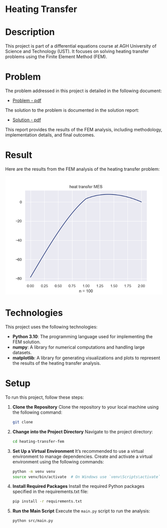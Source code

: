 # Heating Transfer 

# Description

This project is part of a differential equations course at AGH University of Science and Technology (UST). It focuses on solving heating transfer problems using the Finite Element Method (FEM).

# Problem

The problem addressed in this project is detailed in the following document:
* [Problem - pdf](doc/zadanie_obliczeniowe_2023.pdf)

The solution to the problem is documented in the solution report:
* [Solution - pdf](doc/heating-transfer.pdf)

This report provides the results of the FEM analysis, including methodology, implementation details, and final outcomes.

# Result

Here are the results from the FEM analysis of the heating transfer problem:

![Sample Heat Transfer Plot](doc/heat_transfer_plot.png)

# Technologies

This project uses the following technologies:

* **Python 3.10**: The programming language used for implementing the FEM solution.
* **numpy**: A library for numerical computations and handling large datasets.
* **matplotlib**: A library for generating visualizations and plots to represent the results of the heating transfer analysis.

# Setup
To run this project, follow these steps:

1. **Clone the Repository**
    Clone the repository to your local machine using the following command:
    ```bash
    git clone 
    ```

2. **Change into the Project Directory**
    Navigate to the project directory:
    ```bash
    cd heating-transfer-fem
    ```

3. **Set Up a Virtual Environment**
    It’s recommended to use a virtual environment to manage dependencies. Create and activate a virtual environment using the following commands:
    ```bash
    python -m venv venv
    source venv/bin/activate  # On Windows use `venv\Scripts\activate`
    ```

4. **Install Required Packages**
    Install the required Python packages specified in the requirements.txt file:
    ```bash
    pip install -r requirements.txt
    ```

5. **Run the Main Script**
    Execute the `main.py` script to run the analysis:
    ```bash
    python src/main.py
    ```


